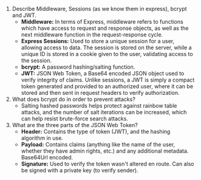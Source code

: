 1.  Describe Middleware, Sessions (as we know them in express), bcrypt and JWT.
    * **Middleware:** In terms of Express, middleware refers to functions which have access to request and response objects, as well as the next middleware function in the request-response cycle.
    * **Express Sessions:** Used to store a unique session for a user, allowing access to data. The session is stored on the server, while a unique ID is stored in a cookie given to the user, validating access to the session.
    * **bcrypt:** A password hashing/salting function.
    * **JWT:** JSON Web Token, a Base64 encoded JSON object used to verify integrity of claims. Unlike sessions, a JWT is simply a compact token generated and provided to an authorized user, where it can be stored and then sent in request headers to verify authorization.
1.  What does bcrypt do in order to prevent attacks?
    * Salting hashed passwords helps protect against rainbow table attacks, and the number of salt iterations can be increased, which can help resist brute-force search attacks.
1.  What are the three parts of the JSON Web Token?
    * **Header:** Contains the type of token (JWT), and the hashing algorithm in use.
    * **Payload:** Contains claims (anything like the name of the user, whether they have admin rights, etc.) and any additional metadata. Base64Url encoded.
    * **Signature:** Used to verify the token wasn't altered en route. Can also be signed with a private key (to verify sender).